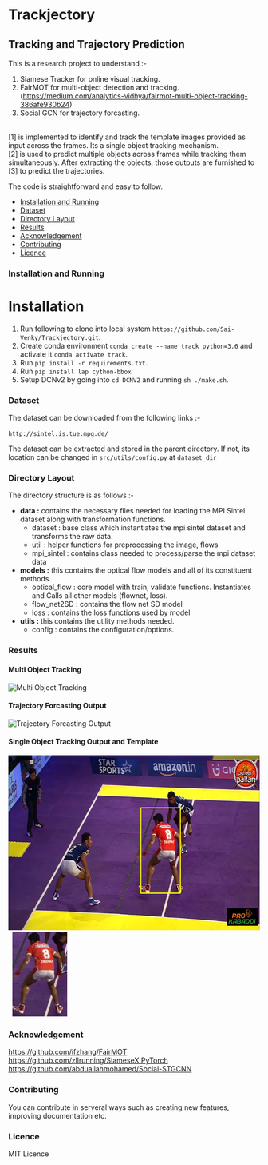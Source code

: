 # Trackjectory
## Tracking and Trajectory Prediction 
This is a research project to understand :-
1. Siamese Tracker for online visual tracking.
2. FairMOT for multi-object detection and tracking. (https://medium.com/analytics-vidhya/fairmot-multi-object-tracking-386afe930b24)
3. Social GCN for trajectory forcasting.
<br>
[1] is implemented to identify and track the template images provided as input across the frames. Its a single object tracking mechanism.<br>
[2] is used to predict multiple objects across frames while tracking them simultaneously. After extracting the objects, those outputs are furnished to [3] to predict the trajectories.

The code is straightforward and easy to follow.

<ul>
<li><a href="https://github.com/Sai-Venky/Trackjectory#installation-and-running">Installation and Running</a></li>
<li><a href="https://github.com/Sai-Venky/Trackjectory#dataset">Dataset</a></li>
<li><a href="https://github.com/Sai-Venky/Trackjectory#directory-layout">Directory Layout</a></li>
<li><a href="https://github.com/Sai-Venky/Trackjectory#results">Results</a></li>
<li><a href="https://github.com/Sai-Venky/Trackjectory#acknowledgement">Acknowledgement</a></li>
<li><a href="https://github.com/Sai-Venky/Trackjectory#contributing">Contributing</a></li>
<li><a href="https://github.com/Sai-Venky/Trackjectory#licence">Licence</a></li>
</ul>

### Installation and Running

# Installation
1. Run following to clone into local system `https://github.com/Sai-Venky/Trackjectory.git`.
1. Create conda environment `conda create --name track python=3.6` and activate it `conda activate track`.
2. Run `pip install -r requirements.txt`.
3. Run `pip install lap cython-bbox`
3. Setup DCNv2 by going into `cd DCNV2` and running `sh ./make.sh`.


### Dataset

The dataset can be downloaded from the following links :-

`http://sintel.is.tue.mpg.de/`

The dataset can be extracted and stored in the parent directory. If not, its location can be changed in `src/utils/config.py` at `dataset_dir`

### Directory Layout

The directory structure is as follows :-

* **data :** contains the necessary files needed for loading the MPI Sintel dataset along with transformation functions.
  * dataset : base class which instantiates the mpi sintel dataset and transforms the raw data.
  * util : helper functions for preprocessing the image, flows
  * mpi_sintel : contains class needed to process/parse the mpi dataset data
* **models :** this contains the optical flow models and all of its constituent methods.
    * optical_flow : core model with train, validate functions. Instantiates and Calls all other models (flownet, loss).
    * flow_net2SD : contains the flow net SD model
    * loss : contains the loss functions used by model
* **utils :** this contains the utility methods needed.
    * config : contains the configuration/options.

 ### Results
#### Multi Object Tracking
![Multi Object Tracking](out/track.gif)

#### Trajectory Forcasting Output
![Trajectory Forcasting Output ](out/traj.gif)

#### Single Object Tracking Output and Template
<img src="out/sot.png" width="635" height="350" alt="Single Object Tracking Output ">&nbsp;&nbsp;<img src="out/sot_template.png" width="110" height="170" alt="Single Object Tracking Template">

 ### Acknowledgement

https://github.com/ifzhang/FairMOT
https://github.com/zllrunning/SiameseX.PyTorch
https://github.com/abduallahmohamed/Social-STGCNN
 ### Contributing

 You can contribute in serveral ways such as creating new features, improving documentation etc.

 ### Licence

 MIT Licence
